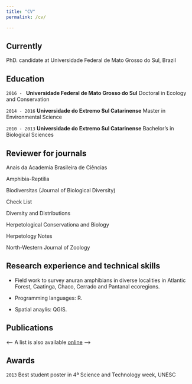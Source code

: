 ```yaml
---
title: "CV"
permalink: /cv/

---
```

## Currently

PhD. candidate at Universidade Federal de Mato Grosso do Sul, Brazil

## Education

`2016 - `
__Universidade Federal de Mato Grosso do Sul__
Doctoral in Ecology and Conservation

`2014 - 2016`
__Universidade do Extremo Sul Catarinense__
Master in Environmental Science

`2010 - 2013`
__Universidade do Extremo Sul Catarinense__
Bachelor’s in Biological Sciences

## Reviewer for journals

Anais da Academia Brasileira de Ciências

Amphibia-Reptilia

Biodiversitas (Journal of Biological Diversity)

Check List

Diversity and Distributions

Herpetological Conservationa and Biology

Herpetology Notes

North-Western Journal of Zoology

## Research experience and technical skills
- Field work to survey anuran amphibians in diverse localities in Atlantic Forest, Caatinga, Chaco, Cerrado and Pantanal ecoregions. 

- Programming languages: R. 
- Spatial anaylis: QGIS. 


## Publications

<-- A list is also available [online](https://www.researchgate.net/profile/Karoline_Ceron) -->


## Awards

`2013`
Best student poster in 4ª Science and Technology week, UNESC 



<!-- ### Footer

Last updated: May 2020 -->
